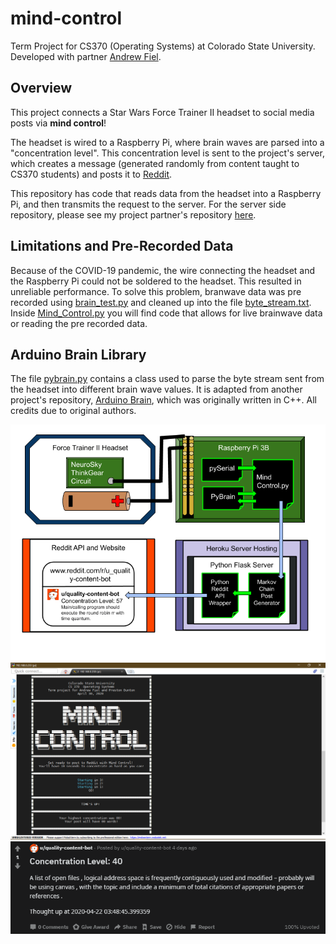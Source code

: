 # mind-control
Term Project for CS370 (Operating Systems) at Colorado State University.  Developed with partner [Andrew Fiel](https://github.com/andrew-fiel).

## Overview

This project connects a Star Wars Force Trainer II headset to social media posts via **mind control**!

The headset is wired to a Raspberry Pi, where brain waves are parsed into a "concentration level".  This concentration level is sent to the project's server, which creates a message (generated randomly from content taught to CS370 students) and posts it to [Reddit](https://www.reddit.com/user/quality-content-bot/).  

This repository has code that reads data from the headset into a Raspberry Pi, and then transmits the request to the server.  For the server side repository, please see my project partner's repository [here](https://github.com/andrew-fiel/mind-control).

## Limitations and Pre-Recorded Data

Because of the COVID-19 pandemic, the wire connecting the headset and the Raspberry Pi could not be soldered to the headset.  This resulted in unreliable performance.  To solve this problem, branwave data was pre recorded using [brain_test.py](https://github.com/prestondunton/mind-control/blob/master/tests/brain_test.py) and cleaned up into the file [byte_stream.txt](https://github.com/prestondunton/mind-control/blob/master/byte_stream.txt).  Inside [Mind_Control.py](https://github.com/prestondunton/mind-control/blob/master/MindControl.py) you will find code that allows for live brainwave data or reading the pre recorded data.  

## Arduino Brain Library

The file [pybrain.py](https://github.com/prestondunton/mind-control/blob/master/pybrain.py) contains a class used to parse the byte stream sent from the headset into different brain wave values.  It is adapted from another project's repository, [Arduino Brain](https://github.com/kitschpatrol/Brain#:~:text=Brain%20is%20an%20Arduino%20Library,from%20Neurosky%2Dbased%20EEG%20headsets.&text=It's%20designed%20to%20make%20it,directly%20in%20your%20Arduino%20sketch.), which was originally written in C++.  All credits due to original authors.




![Project Architecture](/images/ProjectArchitecture.png)
![User Interface](/images/UserInterface.png)
![Example Post](/images/ExamplePost.png)

